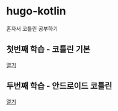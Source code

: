 # hugo-kotlin
혼자서 코틀린 공부하기

## 첫번째 학습 - 코틀린 기본
[열기](https://github.com/hugoMGSung/hugo-kotlin/blob/main/beginner/README.md)

## 두번째 학습 - 안드로이드 코틀린 
[열기](https://github.com/hugoMGSung/hugo-kotlin/blob/main/google/README.md)